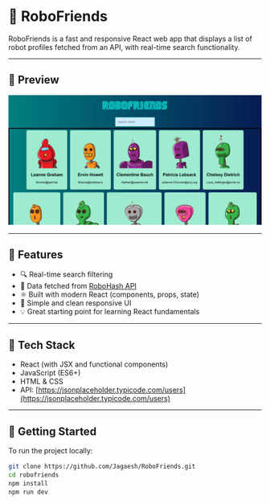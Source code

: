 # 🤖 RoboFriends

RoboFriends is a fast and responsive React web app that displays a list of robot profiles fetched from an API, with real-time search functionality.

---

## 📸 Preview

![RoboFriends App Screenshot](./assets/robofriends-screenshot.png)

---

## 🌟 Features

- 🔍 Real-time search filtering
- 📡 Data fetched from [RoboHash API](https://robohash.org/)
- ⚛️ Built with modern React (components, props, state)
- 🎨 Simple and clean responsive UI
- 💡 Great starting point for learning React fundamentals

---

## 🚀 Tech Stack

- React (with JSX and functional components)
- JavaScript (ES6+)
- HTML & CSS
- API: [https://jsonplaceholder.typicode.com/users](https://jsonplaceholder.typicode.com/users)


---

## 📁 Getting Started

To run the project locally:

```bash
git clone https://github.com/Jagaesh/RoboFriends.git
cd robofriends
npm install
npm run dev

